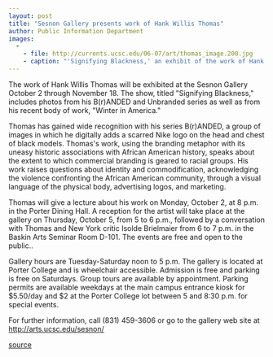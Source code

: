 ```yaml
---
layout: post
title: "Sesnon Gallery presents work of Hank Willis Thomas"
author: Public Information Department
images:
  -
    - file: http://currents.ucsc.edu/06-07/art/thomas_image.200.jpg
    - caption: "'Signifying Blackness,' an exhibit of the work of Hank Willis Thomas"
---
```


The work of Hank Willis Thomas will be exhibited at the Sesnon Gallery October 2 through November 18. The show, titled "Signifying Blackness," includes photos from his B(r)ANDED and Unbranded series as well as from his recent body of work, "Winter in America."

Thomas has gained wide recognition with his series B(r)ANDED, a group of images in which he digitally adds a scarred Nike logo on the head and chest of black models. Thomas's work, using the branding metaphor with its uneasy historic associations with African American history, speaks about the extent to which commercial branding is geared to racial groups. His work raises questions about identity and commodification, acknowledging the violence confronting the African American community, through a visual language of the physical body, advertising logos, and marketing.

Thomas will give a lecture about his work on Monday, October 2, at 8 p.m. in the Porter Dining Hall. A reception for the artist will take place at the gallery on Thursday, October 5, from 5 to 6 p.m., followed by a conversation with Thomas and New York critic Isolde Brielmaier from 6 to 7 p.m. in the Baskin Arts Seminar Room D-101. The events are free and open to the public..

Gallery hours are Tuesday-Saturday noon to 5 p.m. The gallery is located at Porter College and is wheelchair accessible. Admission is free and parking is free on Saturdays. Group tours are available by appointment. Parking permits are available weekdays at the main campus entrance kiosk for $5.50/day and $2 at the Porter College lot between 5 and 8:30 p.m. for special events.

For further information, call (831) 459-3606 or go to the gallery web site at <http://arts.ucsc.edu/sesnon/>  

[source](http://www1.ucsc.edu/currents/06-07/10-02/brief-thomas.asp "Permalink to brief-thomas")

